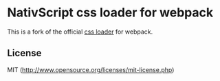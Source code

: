 # NativScript css loader for webpack

This is a fork of the official [css loader](https://github.com/webpack/css-loader) for webpack.

## License

MIT (http://www.opensource.org/licenses/mit-license.php)
